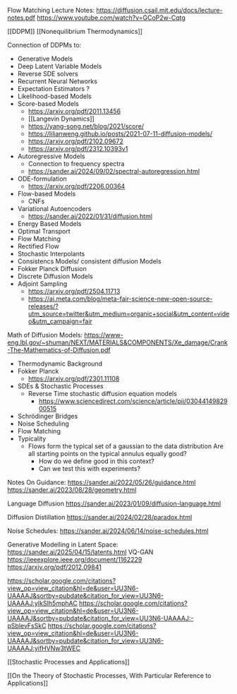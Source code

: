 Flow Matching Lecture Notes:
	https://diffusion.csail.mit.edu/docs/lecture-notes.pdf
	https://www.youtube.com/watch?v=GCoP2w-Cqtg

[[DDPM]]
[[Nonequilibrium Thermodynamics]]



Connection of DDPMs to:
* Generative Models
* Deep Latent Variable Models
* Reverse SDE solvers
* Recurrent Neural Networks
* Expectation Estimators ?
* Likelihood-based Models
* Score-based Models
	* https://arxiv.org/pdf/2011.13456
	* [[Langevin Dynamics]]
	* https://yang-song.net/blog/2021/score/
	* https://lilianweng.github.io/posts/2021-07-11-diffusion-models/
	* https://arxiv.org/pdf/2102.09672
	* https://arxiv.org/pdf/2312.10393v1
* Autoregressive Models
	* Connection to frequency spectra
	* https://sander.ai/2024/09/02/spectral-autoregression.html
* ODE-formulation
	* https://arxiv.org/pdf/2206.00364
* Flow-based Models
	* CNFs
* Variational Autoencoders
	* https://sander.ai/2022/01/31/diffusion.html
* Energy Based Models
* Optimal Transport
* Flow Matching
* Rectified Flow
* Stochastic Interpolants
* Consistencs Models/ consistent diffusion Models
* Fokker Planck Diffusion
* Discrete Diffusion Models
* Adjoint Sampling
	* https://arxiv.org/pdf/2504.11713
	* https://ai.meta.com/blog/meta-fair-science-new-open-source-releases/?utm_source=twitter&utm_medium=organic+social&utm_content=video&utm_campaign=fair

Math of Diffusion Models:
	https://www-eng.lbl.gov/~shuman/NEXT/MATERIALS&COMPONENTS/Xe_damage/Crank-The-Mathematics-of-Diffusion.pdf
* Thermodynamic Background
* Fokker Planck 
	* https://arxiv.org/pdf/2301.11108
* SDEs & Stochastic Processes
	* Reverse Time stochastic diffusion equation models
		* https://www.sciencedirect.com/science/article/pii/0304414982900515
* Schrödinger Bridges
* Noise Scheduling
* Flow Matching
* Typicality
	* Flows form the typical set of a gaussian to the data distribution
		Are all starting points on the typical annulus equally good?
		* How do we define good in this context?
		* Can we test this with experiments?
	

Notes On Guidance:
	https://sander.ai/2022/05/26/guidance.html
	https://sander.ai/2023/08/28/geometry.html

Language Diffusion
	https://sander.ai/2023/01/09/diffusion-language.html

Diffusion Distillation
	https://sander.ai/2024/02/28/paradox.html

Noise Schedules:
	https://sander.ai/2024/06/14/noise-schedules.html

Generative Modelling in Latent Space:
	https://sander.ai/2025/04/15/latents.html
		VQ-GAN 
			https://ieeexplore.ieee.org/document/1162229
			https://arxiv.org/pdf/2012.09841


https://scholar.google.com/citations?view_op=view_citation&hl=de&user=UU3N6-UAAAAJ&sortby=pubdate&citation_for_view=UU3N6-UAAAAJ:yIkSIh5mphAC
https://scholar.google.com/citations?view_op=view_citation&hl=de&user=UU3N6-UAAAAJ&sortby=pubdate&citation_for_view=UU3N6-UAAAAJ:-pSblevFsSkC
https://scholar.google.com/citations?view_op=view_citation&hl=de&user=UU3N6-UAAAAJ&sortby=pubdate&citation_for_view=UU3N6-UAAAAJ:yifHVNw3tWEC

[[Stochastic Processes and Applications]]

[[On the Theory of Stochastic Processes, With Particular Reference to Applications]]